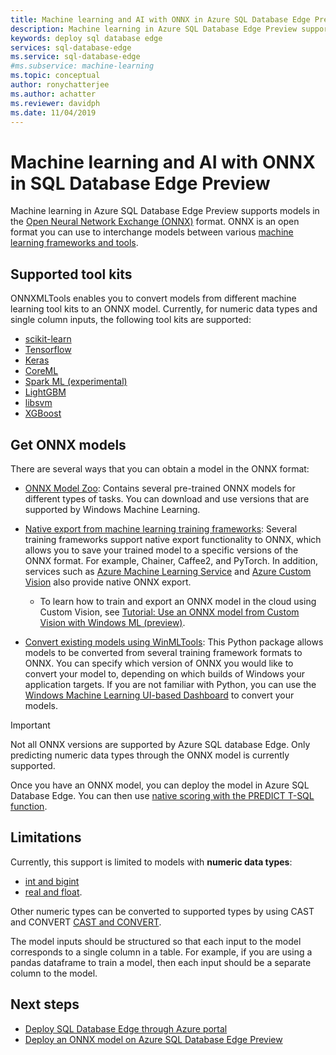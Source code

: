 ```yaml
---
title: Machine learning and AI with ONNX in Azure SQL Database Edge Preview | Microsoft Docs
description: Machine learning in Azure SQL Database Edge Preview supports models in the Open Neural Network Exchange (ONNX) format. ONNX is an open format you can use to interchange models between various machine learning frameworks and tools.
keywords: deploy sql database edge
services: sql-database-edge
ms.service: sql-database-edge
#ms.subservice: machine-learning
ms.topic: conceptual
author: ronychatterjee
ms.author: achatter
ms.reviewer: davidph
ms.date: 11/04/2019
---
```


# Machine learning and AI with ONNX in SQL Database Edge Preview

Machine learning in Azure SQL Database Edge Preview supports models in the [Open Neural Network Exchange (ONNX)](https://onnx.ai/) format. ONNX is an open format you can use to interchange models between various [machine learning frameworks and tools](https://onnx.ai/supported-tools).

## Supported tool kits

ONNXMLTools enables you to convert models from different machine learning tool kits to an ONNX model. Currently, for numeric data types and single column inputs, the following tool kits are supported:

* [scikit-learn](https://github.com/onnx/sklearn-onnx)
* [Tensorflow](https://github.com/onnx/tensorflow-onnx)
* [Keras](https://github.com/onnx/keras-onnx)
* [CoreML](https://github.com/onnx/onnxmltools)
* [Spark ML (experimental)](https://github.com/onnx/onnxmltools/tree/master/onnxmltools/convert/sparkml)
* [LightGBM](https://github.com/onnx/onnxmltools)
* [libsvm](https://github.com/onnx/onnxmltools)
* [XGBoost](https://github.com/onnx/onnxmltools)

## Get ONNX models

There are several ways that you can obtain a model in the ONNX format:

- [ONNX Model Zoo](https://github.com/onnx/models): Contains several pre-trained ONNX models for different types of tasks. You can download and use versions that are supported by Windows Machine Learning.

- [Native export from machine learning training frameworks](https://onnx.ai/supported-tools): Several training frameworks support native export functionality to ONNX, which allows you to save your trained model to a specific versions of the ONNX format. For example, Chainer, Caffee2, and PyTorch. In addition, services such as [Azure Machine Learning Service](https://azure.microsoft.com/services/machine-learning-service/) and [Azure Custom Vision](https://docs.microsoft.com/azure/cognitive-services/custom-vision-service/getting-started-build-a-classifier) also provide native ONNX export.

  - To learn how to train and export an ONNX model in the cloud using Custom Vision, see [Tutorial: Use an ONNX model from Custom Vision with Windows ML (preview)](https://docs.microsoft.com/azure/cognitive-services/custom-vision-service/custom-vision-onnx-windows-ml).

- [Convert existing models using WinMLTools](https://docs.microsoft.com/windows/ai/windows-ml/convert-model-winmltools): This Python package allows models to be converted from several training framework formats to ONNX. You can specify which version of ONNX you would like to convert your model to, depending on which builds of Windows your application targets. If you are not familiar with Python, you can use the [Windows Machine Learning UI-based Dashboard](https://github.com/Microsoft/Windows-Machine-Learning/tree/master/Tools/WinMLDashboard) to  convert your models.

> [!IMPORTANT]
> Not all ONNX versions are supported by Azure SQL database Edge. Only predicting numeric data types through the ONNX model is currently supported.

Once you have an ONNX model, you can deploy the model in Azure SQL Database Edge. You can then use [native scoring with the PREDICT T-SQL function](/sql/advanced-analytics/sql-native-scoring/).

## Limitations

Currently, this support is limited to models with **numeric data types**:

- [int and bigint](https://docs.microsoft.com/sql/t-sql/data-types/int-bigint-smallint-and-tinyint-transact-sql5)
- [real and float](https://docs.microsoft.com/sql/t-sql/data-types/float-and-real-transact-sql).
  
Other numeric types can be converted to supported types by using CAST and CONVERT [CAST and CONVERT](https://docs.microsoft.com/sql/t-sql/functions/cast-and-convert-transact-sql).

The model inputs should be structured so that each input to the model corresponds to a single column in a table. For example, if you are using a pandas dataframe to train a model, then each input should be a separate column to the model.

## Next steps

- [Deploy SQL Database Edge through Azure portal](deploy-portal.md)
- [Deploy an ONNX model on Azure SQL Database Edge Preview](deploy-onnx.md)